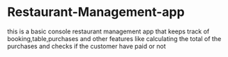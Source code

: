 # Restaurant-Management-app
this is a basic console restaurant management app that keeps track of booking,table,purchases and other features like calculating the total of the purchases and checks if the customer have paid or not
